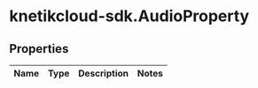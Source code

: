 # knetikcloud-sdk.AudioProperty

## Properties
Name | Type | Description | Notes
------------ | ------------- | ------------- | -------------



